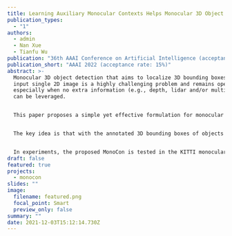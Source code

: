 ```yaml
---
title: Learning Auxiliary Monocular Contexts Helps Monocular 3D Object Detection
publication_types:
  - "1"
authors:
  - admin
  - Nan Xue
  - Tianfu Wu
publication: "36th AAAI Conference on Artificial Intelligence (acceptance rate: 15%)"
publication_short: "AAAI 2022 (acceptance rate: 15%)"
abstract: >-
  Monocular 3D object detection that aims to localize 3D bounding boxes in an
  input single 2D image is a highly challenging problem and remains open,
  especially when no extra information (e.g., depth, lidar and/or multi-frames)
  can be leveraged. 


  This paper proposes a simple yet effective formulation for monocular 3D object detection without exploiting any extra information. It presents the MonoCon method which learns auxiliary Monocular Contexts, as auxiliary tasks in training, to help monocular 3D object detection. 


  The key idea is that with the annotated 3D bounding boxes of objects in an image, there are rich well-posed projected 2D supervision signals available in training, such as the projected corner keypoints and their associated offset vectors with respect to the center of 2D bounding box. They should be exploited in training. Thus, the proposed MonoCon method treats those 2D contexts as auxiliary tasks in training. In implementation, it utilizes a very simple end-to-end design to justify the effectiveness of learning more monocular contexts, which consists of three components: a Deep Neural Network(DNN) based feature backbone, a number of regression head branches for learning the essential parameters used in the 3D bounding box prediction, and a number of regression head branches for learning auxiliary contexts. After training, the auxiliary context regression branches are discarded. 


  In experiments, the proposed MonoCon is tested in the KITTI monocular 3D object detection benchmark (car, pedestrian and cyclist), outperforming prior arts (including methods that use lidar, depth or multi-frame extra information) in the leaderboard by large margins on car by the time of this submission and obtaining comparable performance on pedestrian and cyclist in terms of accuracy. Thanks to the simple design, the proposed MonoCon obtains the fastest speed with 38.7 fps in comparisons. A high-level (possible) explanation of why the MonoCon performs better is provided based on the Cram`er–Wold theorem in measure theory.
draft: false
featured: true
projects:
  - monocon
slides: ""
image:
  filename: featured.png
  focal_point: Smart
  preview_only: false
summary: ""
date: 2021-12-03T15:12:14.730Z
---
```

